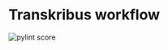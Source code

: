 Transkribus workflow
====================
![pylint score](https://mperlet.github.io/pybadge/badges/9.03.svg)
